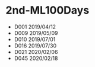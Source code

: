 # 2nd-ML100Days
+ D001 2019/04/12
+ D009 2019/05/09
+ D010 2019/07/01
+ D016 2019/07/30
+ D021 2020/02/06
+ D045 2020/02/18
